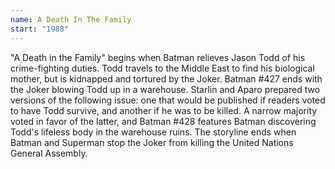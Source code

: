 ```yaml
---
name: A Death In The Family
start: "1988"
---
```


"A Death in the Family" begins when <Being>Batman</Being> relieves <Being>Jason Todd</Being> of his crime-fighting duties. Todd travels to the Middle East to find his biological mother, but is kidnapped and tortured by the <Being>Joker</Being>. Batman #427 ends with the Joker blowing Todd up in a warehouse. Starlin and Aparo prepared two versions of the following issue: one that would be published if readers voted to have Todd survive, and another if he was to be killed. A narrow majority voted in favor of the latter, and Batman #428 features Batman discovering Todd's lifeless body in the warehouse ruins. The storyline ends when Batman and Superman stop the Joker from killing the United Nations General Assembly.
